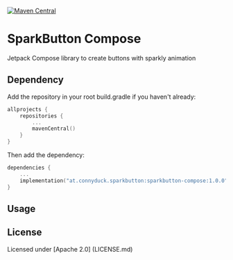 [![Maven Central](https://maven-badges.herokuapp.com/maven-central/at.connyduck.sparkbutton/sparkbutton.svg)](https://maven-badges.herokuapp.com/maven-central/at.connyduck.sparkbutton/sparkbutton)

# SparkButton Compose

Jetpack Compose library to create buttons with sparkly animation

## Dependency
Add the repository in your root build.gradle if you haven't already:

```kotlin
allprojects {
	repositories {
		...
		mavenCentral()
	}
}
```	
Then add the dependency:

```kotlin
dependencies {
    ...
    implementation("at.connyduck.sparkbutton:sparkbutton-compose:1.0.0")
}
```

## Usage

## License
Licensed under [Apache 2.0] (LICENSE.md)



